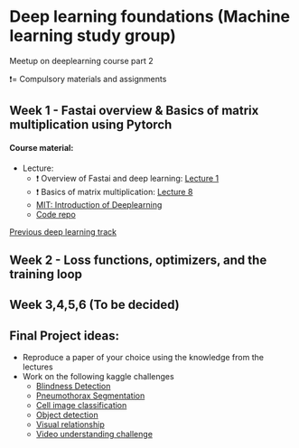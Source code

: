 # Deep learning foundations (Machine learning study group)
Meetup on deeplearning course part 2

:exclamation:= Compulsory materials and assignments


## Week 1 - Fastai overview & Basics of matrix multiplication using Pytorch
#### Course material: 
- Lecture:
  - :exclamation: Overview of Fastai and deep learning: [Lecture 1 ](https://course.fast.ai/videos/?lesson=1) 
  - :exclamation: Basics of matrix multiplication: [Lecture 8 ](https://course.fast.ai/videos/?lesson=8) 
  - [MIT: Introduction of Deeplearning](https://www.youtube.com/watch?v=JN6H4rQvwgY)
  - [Code repo](https://github.com/fastai/course-v3)

[Previous deep learning track](https://github.com/SirongHuang/Deep-Learning-Track-ML_Meetup/blob/master/README.md)

## Week 2 -  Loss functions, optimizers, and the training loop
## Week 3,4,5,6 (To be decided)

## Final Project ideas:

- Reproduce a paper of your choice using the knowledge from the lectures
- Work on the following kaggle challenges
  - [Blindness Detection](https://www.kaggle.com/c/aptos2019-blindness-detection)
  - [Pneumothorax Segmentation](https://www.kaggle.com/c/siim-acr-pneumothorax-segmentation)
  - [Cell image classification](https://www.kaggle.com/c/recursion-cellular-image-classification)
  - [Object detection](https://www.kaggle.com/c/open-images-2019-object-detection)
  - [Visual relationship](https://www.kaggle.com/c/open-images-2019-visual-relationship)
  - [Video understanding challenge](https://www.kaggle.com/c/youtube8m-2019)
